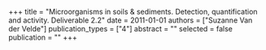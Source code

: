 +++
title = "Microorganisms in soils & sediments. Detection, quantification and activity. Deliverable 2.2"
date = 2011-01-01
authors = ["Suzanne Van der Velde"]
publication_types = ["4"]
abstract = ""
selected = false
publication = ""
+++

